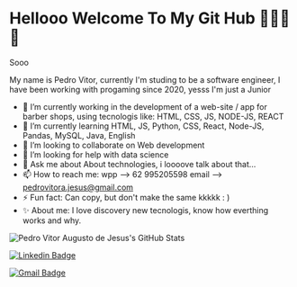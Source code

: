 # Hellooo Welcome To My Git Hub 👨🏾‍💻🚀
 
Sooo
<p>
My name is Pedro Vitor, currently I'm studing to be a software engineer, I have been working with progaming since 2020, yesss I'm just a Junior 


- 🔭 I’m currently working in the development of a web-site / app for barber shops, using tecnologis like: HTML, CSS, JS, NODE-JS, REACT
- 🌱 I’m currently learning HTML, JS, Python, CSS, React, Node-JS, Pandas, MySQL, Java, English
- 👯 I’m looking to collaborate on Web development
- 🤔 I’m looking for help with data science 
- 💬 Ask me about About technologies, i loooove talk about that...
- 📫 How to reach me: wpp --> 62 995205598 email --> pedrovitora.jesus@gmail.com  
- ⚡ Fun fact: Can copy, but don't make the same kkkkk : ) 
- ✨ About me: I love discovery new tecnologis, know how everthing works and why.
<p>

 ![Pedro Vitor Augusto de Jesus's GitHub Stats](https://github-readme-stats.vercel.app/api?username=Peedrooo&text_color=DAA520&show_icons=true&bg_color=0D1117)

 <p>

[![Linkedin Badge](https://img.shields.io/badge/-Pedro%20Jesus-DAA520?style=flat-square&logo=Linkedin&logoColor=blue&link=https://www.linkedin.com/in/pedro-jesus/)](https://www.linkedin.com/in/pedro-jesus-b6b6101ba/) 

[![Gmail Badge](https://img.shields.io/badge/-pedrovitora.jesus@gmail.com-DAA520?style=flat-square&logo=Gmail&link=mailto:pedrovitora.jesus@gmail.com)](mailto:pedrovitora.jesus@gmail.com)
